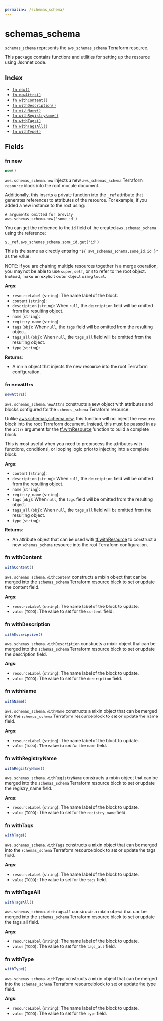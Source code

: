 ```yaml
---
permalink: /schemas_schema/
---
```


# schemas_schema

`schemas_schema` represents the `aws_schemas_schema` Terraform resource.



This package contains functions and utilities for setting up the resource using Jsonnet code.


## Index

* [`fn new()`](#fn-new)
* [`fn newAttrs()`](#fn-newattrs)
* [`fn withContent()`](#fn-withcontent)
* [`fn withDescription()`](#fn-withdescription)
* [`fn withName()`](#fn-withname)
* [`fn withRegistryName()`](#fn-withregistryname)
* [`fn withTags()`](#fn-withtags)
* [`fn withTagsAll()`](#fn-withtagsall)
* [`fn withType()`](#fn-withtype)

## Fields

### fn new

```ts
new()
```


`aws.schemas_schema.new` injects a new `aws_schemas_schema` Terraform `resource`
block into the root module document.

Additionally, this inserts a private function into the `_ref` attribute that generates references to attributes of the
resource. For example, if you added a new instance to the root using:

    # arguments omitted for brevity
    aws.schemas_schema.new('some_id')

You can get the reference to the `id` field of the created `aws.schemas_schema` using the reference:

    $._ref.aws_schemas_schema.some_id.get('id')

This is the same as directly entering `"${ aws_schemas_schema.some_id.id }"` as the value.

NOTE: if you are chaining multiple resources together in a merge operation, you may not be able to use `super`, `self`,
or `$` to refer to the root object. Instead, make an explicit outer object using `local`.

**Args**:
  - `resourceLabel` (`string`): The name label of the block.
  - `content` (`string`): 
  - `description` (`string`):  When `null`, the `description` field will be omitted from the resulting object.
  - `name` (`string`): 
  - `registry_name` (`string`): 
  - `tags` (`obj`):  When `null`, the `tags` field will be omitted from the resulting object.
  - `tags_all` (`obj`):  When `null`, the `tags_all` field will be omitted from the resulting object.
  - `type` (`string`): 

**Returns**:
- A mixin object that injects the new resource into the root Terraform configuration.


### fn newAttrs

```ts
newAttrs()
```


`aws.schemas_schema.newAttrs` constructs a new object with attributes and blocks configured for the `schemas_schema`
Terraform resource.

Unlike [aws.schemas_schema.new](#fn-schemasschemanew), this function will not inject the `resource`
block into the root Terraform document. Instead, this must be passed in as the `attrs` argument for the
[tf.withResource](https://github.com/tf-libsonnet/core/tree/main/docs#fn-withresource) function to build a complete block.

This is most useful when you need to preprocess the attributes with functions, conditional, or looping logic prior to
injecting into a complete block.

**Args**:
  - `content` (`string`): 
  - `description` (`string`):  When `null`, the `description` field will be omitted from the resulting object.
  - `name` (`string`): 
  - `registry_name` (`string`): 
  - `tags` (`obj`):  When `null`, the `tags` field will be omitted from the resulting object.
  - `tags_all` (`obj`):  When `null`, the `tags_all` field will be omitted from the resulting object.
  - `type` (`string`): 

**Returns**:
  - An attribute object that can be used with [tf.withResource](https://github.com/tf-libsonnet/core/tree/main/docs#fn-withresource) to construct a new `schemas_schema` resource into the root Terraform configuration.


### fn withContent

```ts
withContent()
```

`aws.schemas_schema.withContent` constructs a mixin object that can be merged into the `schemas_schema`
Terraform resource block to set or update the content field.



**Args**:
  - `resourceLabel` (`string`): The name label of the block to update.
  - `value` (`TODO`): The value to set for the `content` field.


### fn withDescription

```ts
withDescription()
```

`aws.schemas_schema.withDescription` constructs a mixin object that can be merged into the `schemas_schema`
Terraform resource block to set or update the description field.



**Args**:
  - `resourceLabel` (`string`): The name label of the block to update.
  - `value` (`TODO`): The value to set for the `description` field.


### fn withName

```ts
withName()
```

`aws.schemas_schema.withName` constructs a mixin object that can be merged into the `schemas_schema`
Terraform resource block to set or update the name field.



**Args**:
  - `resourceLabel` (`string`): The name label of the block to update.
  - `value` (`TODO`): The value to set for the `name` field.


### fn withRegistryName

```ts
withRegistryName()
```

`aws.schemas_schema.withRegistryName` constructs a mixin object that can be merged into the `schemas_schema`
Terraform resource block to set or update the registry_name field.



**Args**:
  - `resourceLabel` (`string`): The name label of the block to update.
  - `value` (`TODO`): The value to set for the `registry_name` field.


### fn withTags

```ts
withTags()
```

`aws.schemas_schema.withTags` constructs a mixin object that can be merged into the `schemas_schema`
Terraform resource block to set or update the tags field.



**Args**:
  - `resourceLabel` (`string`): The name label of the block to update.
  - `value` (`TODO`): The value to set for the `tags` field.


### fn withTagsAll

```ts
withTagsAll()
```

`aws.schemas_schema.withTagsAll` constructs a mixin object that can be merged into the `schemas_schema`
Terraform resource block to set or update the tags_all field.



**Args**:
  - `resourceLabel` (`string`): The name label of the block to update.
  - `value` (`TODO`): The value to set for the `tags_all` field.


### fn withType

```ts
withType()
```

`aws.schemas_schema.withType` constructs a mixin object that can be merged into the `schemas_schema`
Terraform resource block to set or update the type field.



**Args**:
  - `resourceLabel` (`string`): The name label of the block to update.
  - `value` (`TODO`): The value to set for the `type` field.
